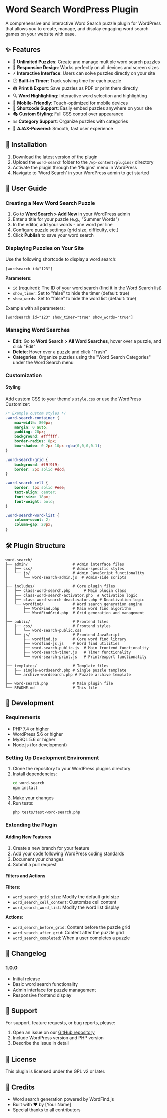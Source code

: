 # Word Search WordPress Plugin

A comprehensive and interactive Word Search puzzle plugin for WordPress that allows you to create, manage, and display engaging word search games on your website with ease.

## ✨ Features

- 🎯 **Unlimited Puzzles**: Create and manage multiple word search puzzles
- 🎨 **Responsive Design**: Works perfectly on all devices and screen sizes
- ⚡ **Interactive Interface**: Users can solve puzzles directly on your site
- 🕒 **Built-in Timer**: Track solving time for each puzzle
- 🖨️ **Print & Export**: Save puzzles as PDF or print them directly
- 🔍 **Word Highlighting**: Interactive word selection and highlighting
- 📱 **Mobile-Friendly**: Touch-optimized for mobile devices
- 📝 **Shortcode Support**: Easily embed puzzles anywhere on your site
- 🎭 **Custom Styling**: Full CSS control over appearance
- 📊 **Category Support**: Organize puzzles with categories
- 🔄 **AJAX-Powered**: Smooth, fast user experience

## 🚀 Installation

1. Download the latest version of the plugin
2. Upload the `word-search` folder to the `/wp-content/plugins/` directory
3. Activate the plugin through the 'Plugins' menu in WordPress
4. Navigate to 'Word Search' in your WordPress admin to get started

## 📖 User Guide

### Creating a New Word Search Puzzle

1. Go to **Word Search > Add New** in your WordPress admin
2. Enter a title for your puzzle (e.g., "Summer Words")
3. In the editor, add your words - one word per line
4. Configure puzzle settings (grid size, difficulty, etc.)
5. Click **Publish** to save your word search

### Displaying Puzzles on Your Site

Use the following shortcode to display a word search:

```
[wordsearch id="123"]
```

**Parameters:**
- `id` (required): The ID of your word search (find it in the Word Search list)
- `show_timer`: Set to "false" to hide the timer (default: true)
- `show_words`: Set to "false" to hide the word list (default: true)

Example with all parameters:
```
[wordsearch id="123" show_timer="true" show_words="true"]
```

### Managing Word Searches

- **Edit**: Go to **Word Search > All Word Searches**, hover over a puzzle, and click "Edit"
- **Delete**: Hover over a puzzle and click "Trash"
- **Categories**: Organize puzzles using the "Word Search Categories" under the Word Search menu

### Customization

#### Styling
Add custom CSS to your theme's `style.css` or use the WordPress Customizer:

```css
/* Example custom styles */
.word-search-container {
    max-width: 800px;
    margin: 0 auto;
    padding: 20px;
    background: #ffffff;
    border-radius: 8px;
    box-shadow: 0 2px 10px rgba(0,0,0,0.1);
}

.word-search-grid {
    background: #f9f9f9;
    border: 2px solid #ddd;
}

.word-search-cell {
    border: 1px solid #eee;
    text-align: center;
    font-size: 18px;
    font-weight: bold;
}

.word-search-word-list {
    column-count: 2;
    column-gap: 20px;
}
```

## 🛠️ Plugin Structure

```
word-search/
├── admin/                    # Admin interface files
│   ├── css/                  # Admin-specific styles
│   └── js/                   # Admin JavaScript functionality
│       └── word-search-admin.js  # Admin-side scripts
│
├── includes/                 # Core plugin files
│   ├── class-word-search.php      # Main plugin class
│   ├── class-word-search-activator.php  # Activation logic
│   ├── class-word-search-deactivator.php # Deactivation logic
│   └── wordfind/             # Word search generation engine
│       ├── WordFind.php      # Main word find algorithm
│       └── WordFindGrid.php  # Grid generation and management
│
├── public/                   # Frontend files
│   ├── css/                  # Frontend styles
│   │   └── word-search-public.css
│   └── js/                   # Frontend JavaScript
│       ├── wordfind.js       # Core word find library
│       ├── wordfind-js.js    # Word find utilities
│       ├── word-search-public.js  # Main frontend functionality
│       ├── word-search-timer.js   # Timer functionality
│       └── word-search-print.js   # Print/export functionality
│
├── templates/                # Template files
│   ├── single-wordsearch.php # Single puzzle template
│   └── archive-wordsearch.php # Puzzle archive template
│
├── word-search.php           # Main plugin file
└── README.md                 # This file
```

## 🔧 Development

### Requirements

- PHP 7.4 or higher
- WordPress 5.6 or higher
- MySQL 5.6 or higher
- Node.js (for development)

### Setting Up Development Environment

1. Clone the repository to your WordPress plugins directory
2. Install dependencies:
   ```bash
   cd word-search
   npm install
   ```
3. Make your changes
4. Run tests:
   ```bash
   php tests/test-word-search.php
   ```

### Extending the Plugin

#### Adding New Features
1. Create a new branch for your feature
2. Add your code following WordPress coding standards
3. Document your changes
4. Submit a pull request

#### Filters and Actions

**Filters:**
- `word_search_grid_size`: Modify the default grid size
- `word_search_cell_content`: Customize cell content
- `word_search_word_list`: Modify the word list display

**Actions:**
- `word_search_before_grid`: Content before the puzzle grid
- `word_search_after_grid`: Content after the puzzle grid
- `word_search_completed`: When a user completes a puzzle

## 📝 Changelog

### 1.0.0
- Initial release
- Basic word search functionality
- Admin interface for puzzle management
- Responsive frontend display

## 🤝 Support

For support, feature requests, or bug reports, please:
1. Open an issue on our [GitHub repository](https://github.com/Souravpandev/word-search-puzzle-game-wordpress-plugin/issues)
2. Include WordPress version and PHP version
3. Describe the issue in detail

## 📜 License

This plugin is licensed under the GPL v2 or later.

## 🙏 Credits

- Word search generation powered by WordFind.js
- Built with ❤️ by [Your Name]
- Special thanks to all contributors
